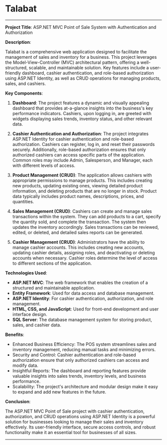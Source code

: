 # Talabat
---

**Project Title**: ASP.NET MVC Point of Sale System with Authentication and Authorization

**Description**:

Talabat is a comprehensive web application designed to facilitate the management of sales and inventory for a business. This project leverages the Model-View-Controller (MVC) architectural pattern, offering a well-structured, scalable, and maintainable solution. Key features include a user-friendly dashboard, cashier authentication, and role-based authorization using ASP.NET Identity, as well as CRUD operations for managing products, sales, and cashiers.

**Key Components**:

1. **Dashboard**: The project features a dynamic and visually appealing dashboard that provides at-a-glance insights into the business's key performance indicators. Cashiers, upon logging in, are greeted with widgets displaying sales trends, inventory status, and other relevant data.

2. **Cashier Authentication and Authorization**: The project integrates ASP.NET Identity for cashier authentication and role-based authorization. Cashiers can register, log in, and reset their passwords securely. Additionally, role-based authorization ensures that only authorized cashiers can access specific parts of the application. Common roles may include Admin, Salesperson, and Manager, each with different levels of access.

3. **Product Management (CRUD)**: The application allows cashiers with appropriate permissions to manage products. This includes creating new products, updating existing ones, viewing detailed product information, and deleting products that are no longer in stock. Product data typically includes product names, descriptions, prices, and quantities.

4. **Sales Management (CRUD)**: Cashiers can create and manage sales transactions within the system. They can add products to a cart, specify the quantity sold, and complete the transaction. The system then updates the inventory accordingly. Sales transactions can be reviewed, edited, or deleted, and detailed sales reports can be generated.

5. **Cashier Management (CRUD)**: Administrators have the ability to manage cashier accounts. This includes creating new accounts, updating cashier details, assigning roles, and deactivating or deleting accounts when necessary. Cashier roles determine the level of access to different sections of the application.

**Technologies Used**:

- **ASP.NET MVC**: The web framework that enables the creation of a structured and maintainable application.
- **Entity Framework**: Used for data access and database management.
- **ASP.NET Identity**: For cashier authentication, authorization, and role management.
- **HTML, CSS, and JavaScript**: Used for front-end development and user interface design.
- **SQL Server**: The database management system for storing product, sales, and cashier data.

**Benefits**:

- Enhanced Business Efficiency: The POS system streamlines sales and inventory management, reducing manual tasks and minimizing errors.
- Security and Control: Cashier authentication and role-based authorization ensure that only authorized cashiers can access and modify data.
- Insightful Reports: The dashboard and reporting features provide valuable insights into sales trends, inventory levels, and business performance.
- Scalability: The project's architecture and modular design make it easy to expand and add new features in the future.

**Conclusion**:

The ASP.NET MVC Point of Sale project with cashier authentication, authorization, and CRUD operations using ASP.NET Identity is a powerful solution for businesses looking to manage their sales and inventory effectively. Its user-friendly interface, secure access controls, and robust functionality make it an essential tool for businesses of all sizes.

---
